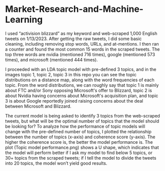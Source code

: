 # Market-Research-and-Machine-Learning

I used “activision blizzard” as my keyword and web-scraped 1,000 English tweets on 1/13/2023. After getting the raw tweets, I did some basic cleaning, including removing stop words, URLs, and at-mentions. I then ran a counter and found the most common 15 words in the scraped tweets. The top three words are nvidia (mentioned 716 times), google (mentioned 573 times), and microsoft (mentioned 444 times).

I proceeded with an LDA topic model with pre-defined 3 topics, and in the images topic 1, topic 2, topic 3 in this repo you can see the topic distributions on a distance map, along with the word frequencies of each topic. From the word distributions, we can roughly say that topic 1 is mainly about FTC and/or Sony opposing Microsoft's offer to Blizzard, topic 2 is about Nvidia having concerns about Microsoft's acquisition plan, and topic 3 is about Google reportedly joined raising concerns about the deal between Microsoft and Blizzard. 

The current model is being asked to identify 3 topics from the web-scraped tweets, but what will be the optimal number of topics that the model should be looking for? To analyze how the performance of topic models will change with the pre-defined number of topics, I plotted the relationship between the number of topics (x-axis) and coherence score (y-axis). The higher the coherence score is, the better the model performance is. The plot (Topic model performance.png) shows a U shape, which indicates that the model will perform better if I ask my model to find below 5 topics, or 30+ topics from the scraped tweets; if I tell the model to divide the tweets into 20 topics, the model won’t yield good results.
